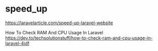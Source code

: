 # speed_up

<!-- Contenuto migrato da _docs/speed_up.txt -->

https://laravelarticle.com/speed-up-laravel-website


How To Check RAM And CPU Usage In Laravel
https://dev.to/techsolutionstuff/how-to-check-ram-and-cpu-usage-in-laravel-4idf


